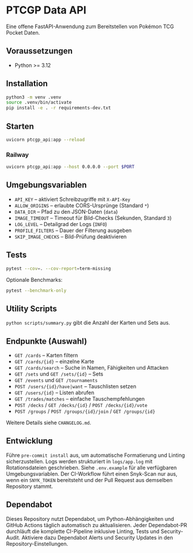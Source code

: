 # PTCGP Data API

Eine offene FastAPI-Anwendung zum Bereitstellen von Pokémon TCG Pocket Daten.

## Voraussetzungen
- Python >= 3.12

## Installation
```bash
python3 -m venv .venv
source .venv/bin/activate
pip install -e . -r requirements-dev.txt
```

## Starten
```bash
uvicorn ptcgp_api:app --reload
```

### Railway
```bash
uvicorn ptcgp_api:app --host 0.0.0.0 --port $PORT
```

## Umgebungsvariablen
- `API_KEY` – aktiviert Schreibzugriffe mit `X-API-Key`
- `ALLOW_ORIGINS` – erlaubte CORS-Ursprünge (Standard `*`)
- `DATA_DIR` – Pfad zu den JSON-Daten (`data`)
- `IMAGE_TIMEOUT` – Timeout für Bild-Checks (Sekunden, Standard `3`)
- `LOG_LEVEL` – Detailgrad der Logs (`INFO`)
- `PROFILE_FILTERS` – Dauer der Filterung ausgeben
- `SKIP_IMAGE_CHECKS` – Bild-Prüfung deaktivieren

## Tests
```bash
pytest --cov=. --cov-report=term-missing
```
Optionale Benchmarks:
```bash
pytest --benchmark-only
```

## Utility Scripts
`python scripts/summary.py` gibt die Anzahl der Karten und Sets aus.

## Endpunkte (Auswahl)
- `GET /cards` – Karten filtern
- `GET /cards/{id}` – einzelne Karte
- `GET /cards/search` – Suche in Namen, Fähigkeiten und Attacken
- `GET /sets` und `GET /sets/{id}` – Sets
- `GET /events` und `GET /tournaments`
- `POST /users/{id}/have|want` – Tauschlisten setzen
- `GET /users/{id}` – Listen abrufen
- `GET /trades/matches` – einfache Tauschempfehlungen
- `POST /decks` / `GET /decks/{id}` / `POST /decks/{id}/vote`
- `POST /groups` / `POST /groups/{id}/join` / `GET /groups/{id}`

Weitere Details siehe `CHANGELOG.md`.

## Entwicklung
Führe `pre-commit install` aus, um automatische Formatierung und Linting sicherzustellen.
Logs werden strukturiert in `logs/app.log` mit Rotationsdateien geschrieben.
Siehe `.env.example` für alle verfügbaren Umgebungsvariablen.
Der CI-Workflow führt einen Snyk-Scan nur aus, wenn ein `SNYK_TOKEN` bereitsteht
und der Pull Request aus demselben Repository stammt.

## Dependabot
Dieses Repository nutzt Dependabot, um Python-Abhängigkeiten und GitHub Actions
täglich automatisch zu aktualisieren. Jeder Dependabot-PR durchläuft die
komplette CI-Pipeline inklusive Linting, Tests und Security-Audit. Aktiviere
dazu Dependabot Alerts und Security Updates in den Repository-Einstellungen.
